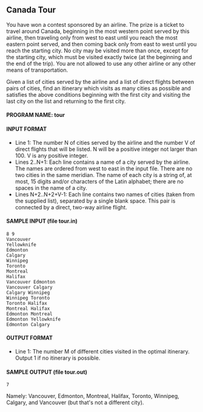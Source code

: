 ## Canada Tour

You have won a contest sponsored by an airline. The prize is a ticket to travel around Canada, beginning in the most western point served by this airline, then traveling only from west to east until you reach the most eastern point served, and then coming back only from east to west until you reach the starting city. No city may be visited more than once, except for the starting city, which must be visited exactly twice (at the beginning and the end of the trip). You are not allowed to use any other airline or any other means of transportation.

Given a list of cities served by the airline and a list of direct flights between pairs of cities, find an itinerary which visits as many cities as possible and satisfies the above conditions beginning with the first city and visiting the last city on the list and returning to the first city.

#### PROGRAM NAME: tour

#### INPUT FORMAT

* Line 1:	The number N of cities served by the airline and the number V of direct flights that will be listed. N will be a positive integer not larger than 100. V is any positive integer.
* Lines 2..N+1:	Each line contains a name of a city served by the airline. The names are ordered from west to east in the input file. There are no two cities in the same meridian. The name of each city is a string of, at most, 15 digits and/or characters of the Latin alphabet; there are no spaces in the name of a city.
* Lines N+2..N+2+V-1:	Each line contains two names of cities (taken from the supplied list), separated by a single blank space. This pair is connected by a direct, two-way airline flight.

#### SAMPLE INPUT (file tour.in)
```
8 9	
Vancouver		
Yellowknife	
Edmonton
Calgary
Winnipeg
Toronto	
Montreal
Halifax	
Vancouver Edmonton
Vancouver Calgary	
Calgary Winnipeg
Winnipeg Toronto
Toronto Halifax
Montreal Halifax
Edmonton Montreal
Edmonton Yellowknife
Edmonton Calgary
```

#### OUTPUT FORMAT

* Line 1:	The number M of different cities visited in the optimal itinerary. Output 1 if no itinerary is possible.

#### SAMPLE OUTPUT (file tour.out)
```
7
```

Namely: Vancouver, Edmonton, Montreal, Halifax, Toronto, Winnipeg, Calgary, and Vancouver (but that's not a different city). 
